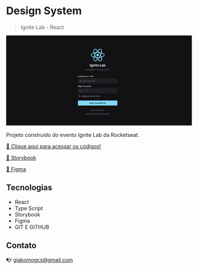 # Design System
>Ignite Lab - React

![preview](.github\workflows\Preview.png)

Projeto construido do evento Ignite Lab da Rocketseat.

 [🔗 Clique aqui para acessar os códigos!](https://github.com/Giakomogcs/ignite-lab-design-system)

 [🔗 Storybook](https://giakomogcs.github.io/ignite-lab-design-system/?path=/story/components-buttom--default)

 [🔗 Figma](https://www.figma.com/file/qLDP9U4ukOtoFJkrQAZULN/Ignite-Lab?node-id=1%3A3)


## Tecnologias

- React
- Type Script
- Storybook
- Figma
- GIT E GITHUB

## Contato 

📭 giakomogcs@gmail.com